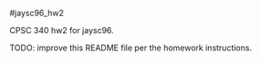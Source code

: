 #jaysc96_hw2

CPSC 340 hw2 for jaysc96.

TODO: improve this README file per the homework instructions.